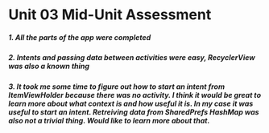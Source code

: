 # Unit 03 Mid-Unit Assessment
##### 1. All the parts of the app were completed
##### 2. Intents and passing data between activities were easy, RecyclerView was also a known thing
##### 3. It took me some time to figure out how to start an intent from ItemViewHolder because there was no activity. I think it would be great to learn more about what context is and how useful it is. In my case it was useful to start an intent. Retreiving data from SharedPrefs HashMap was also not a trivial thing. Would like to learn more about that.
